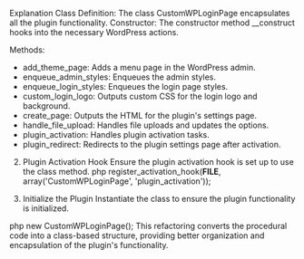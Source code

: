Explanation
Class Definition: The class CustomWPLoginPage encapsulates all the plugin functionality.
Constructor: The constructor method __construct hooks into the necessary WordPress actions.

Methods:

* add_theme_page: Adds a menu page in the WordPress admin.
* enqueue_admin_styles: Enqueues the admin styles.
* enqueue_login_styles: Enqueues the login page styles.
* custom_login_logo: Outputs custom CSS for the login logo and background.
* create_page: Outputs the HTML for the plugin's settings page.
* handle_file_upload: Handles file uploads and updates the options.
* plugin_activation: Handles plugin activation tasks.
* plugin_redirect: Redirects to the plugin settings page after activation.

2. Plugin Activation Hook
Ensure the plugin activation hook is set up to use the class method.
php
register_activation_hook(__FILE__, array('CustomWPLoginPage', 'plugin_activation'));

3. Initialize the Plugin
Instantiate the class to ensure the plugin functionality is initialized.

php
new CustomWPLoginPage();
This refactoring converts the procedural code into a class-based structure, providing better organization and encapsulation of the plugin's functionality.

